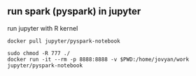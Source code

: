 
## run spark (pyspark) in jupyter 

run jupyter with R kernel

```
docker pull jupyter/pyspark-notebook

sudo chmod -R 777 ./
docker run -it --rm -p 8888:8888 -v $PWD:/home/jovyan/work jupyter/pyspark-notebook
```
  

 

```
 
```



 
